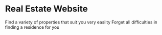 # Real Estate Website
 Find a variety of properties that suit you very easilty Forget all difficulties in finding a residence for you
